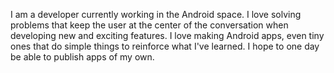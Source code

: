 


I am a developer currently working in the Android space. I love solving problems that keep the user at the center of the conversation when developing new and exciting features. I love making Android apps, even tiny ones that do simple things to reinforce what I've learned. I hope to one day be able to publish apps of my own.

<!---
[![Badge](https://widget.realdeveloper.pro/api/badge?title=Languages&badges=JavaScript,Vue.js,Java)](https://github.com/ouroboros-t)
--->



<!---
ouroboros-t/ouroboros-t is a ✨ special ✨ repository because its `README.md` (this file) appears on your GitHub profile.
You can click the Preview link to take a look at your changes.
--->
